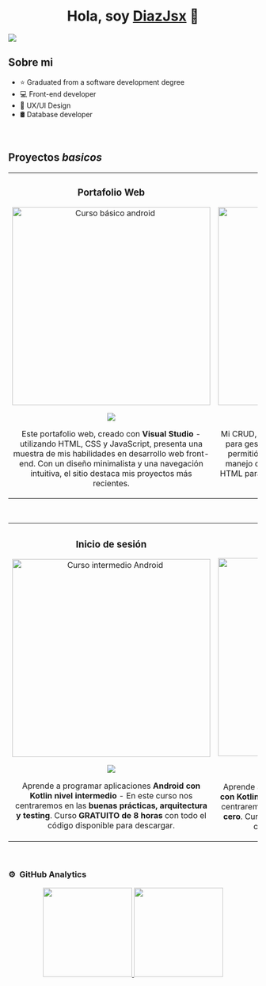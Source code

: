 <div align="center">
<h1 align="center">Hola, soy <a href="https://www.linkedin.com/in/díaz-d/">DiazJsx</a> 👋</h1>
</div>
<img src="https://i.imgur.com/aOMYa84.png">

## Sobre mi

- ⭐ Graduated from a software development degree
- 💻 Front-end developer
- 📲 UX/UI Design
- 🛢 Database developer

<br>

## Proyectos *basicos*
<table>
<tr>
<td width="50%">
<h3 align="center">Portafolio Web</h3>
<div align="center">
<a href="https://github.com/DiazJsx/Portafolio-Web" target="_blank"><img src="https://i.ibb.co/nm5mmWP/portafolio.png" width="400" alt="Curso básico android"></a>
<p>
<a href="https://github.com/DiazJsx/Portafolio-Web" target="_blank">
<img src="https://img.shields.io/badge/CÓDIGO-ff9?style=for-the-badge&logo=github&logoColor=black">
</a>
</p>
<p>Este portafolio web, creado con <strong> Visual Studio</strong> - utilizando HTML, CSS y JavaScript, presenta una muestra de mis habilidades en desarrollo web front-end.</strong> Con un diseño minimalista y una navegación intuitiva, el sitio destaca mis proyectos más recientes.</p>
</div>
                                                                                      
</td>

<td width="50%">
<h3 align="center">Crud Desing</h3>
<div align="center">                                       
<a href="https://github.com/DiazJsx/Crud-Desing" target="_blank"><img src="https://i.ibb.co/PGtc8c7/imagen-2024-08-26-113319177.png" width="400" alt="Curso arquitectura MVVM"></a>
<br>
<p>
<a href="https://github.com/DiazJsx/Crud-Desing" target="_blank">
<img src="https://img.shields.io/badge/C%C3%93DIGO-80ffaa?style=for-the-badge&logo=github&logoColor=black">
</a>
</p>
</p>Mi CRUD, diseñado y desarrollado en <strong>Visual Studio</strong> para gestionar una base de datos de clientes, me permitió poner en práctica mis habilidades en el manejo de formularios y validación de datos. Usé HTML para la estructura y CSS para crear un diseño atractivo.</p>
</div>                                                             
</table>                                                                                 
</div>
<br>

<table>
<tr>
<td width="50%">
<h3 align="center">Inicio de sesión</h3>
<div align="center">
<a href="https://github.com/DiazJsx/Inicio-Sesion" target="_blank"><img src="https://i.ibb.co/9ZmnHjP/Iniciosesion.png" width="400" alt="Curso intermedio Android"></a>
<p>
<a href="https://github.com/DiazJsx/Inicio-Sesion" target="_blank">
<img src="https://img.shields.io/badge/CÓDIGO-ff9?style=for-the-badge&logo=github&logoColor=black">
</a>
</p>
<p>Aprende a programar aplicaciones <strong>Android con Kotlin nivel intermedio</strong> - En este curso nos centraremos en las <strong>buenas prácticas, arquitectura y testing</strong>. Curso <strong>GRATUITO de 8 horas</strong> con todo el código disponible para descargar.</p>
</div>
                                                                                      
</td>       

<td width="50%">
<h3 align="center">Curso Kotlin Multiplatform</h3>
<div align="center">
<a href="https://github.com/ArisGuimera/Curso-Kotlin-Multiplatform" target="_blank"><img src="https://i.imgur.com/nDDp1Ra.jpg" width="400" alt="Curso Kotlin Multiplatform"></a>
<p>
<a href="https://github.com/ArisGuimera/Curso-Kotlin-Multiplatform" target="_blank">
<img src="https://img.shields.io/badge/C%C3%93DIGO-cfaae0?style=for-the-badge&logo=github&logoColor=black">
</a>
<a href="https://youtube.com/playlist?list=PL8ie04dqq7_NUvBcMMosVRAbqZDWmRzX3&si=FdS-Z07ZFAUjDHAE" target="_blank">
<img src="https://img.shields.io/badge/-Youtube-green?style=for-the-badge&color=ff00f4">
</a>
</p>
<p>Aprende a programar aplicaciones <strong>multiplataform con Kotlin y Jetpack Compose</strong> - En este curso nos centraremos en dominar Kotlin Multiplatform <strong>desde cero</strong>. Curso <strong>GRATUITO</strong> (en desarrollo) con todo el código disponible para descargar.</p>
</div>
                                                                                      
</td>  
</table>                                                                                 
</div>
<br>

### ⚙️ &nbsp;GitHub Analytics

<p align="center">
<a href="https://github.com/ArisGuimera">
  <img height="180em" src="https://github-readme-stats-eight-theta.vercel.app/api?username=ArisGuimera&show_icons=true&theme=algolia&include_all_commits=true&count_private=true"/>
  <img height="180em" src="https://github-readme-stats-eight-theta.vercel.app/api/top-langs/?username=ArisGuimera&layout=compact&langs_count=8&theme=algolia"/>
</a>
</p>
